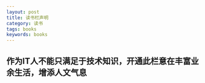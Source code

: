 ```yaml
---
layout: post
title: 读书栏声明
category: 读书
tags: books
keywords: books
---
```


## 作为IT人不能只满足于技术知识，开通此栏意在丰富业余生活，增添人文气息




